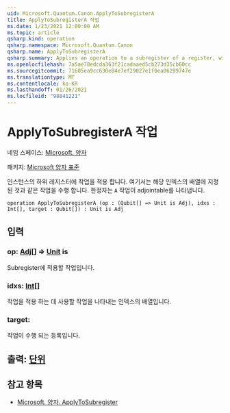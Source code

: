 ```yaml
---
uid: Microsoft.Quantum.Canon.ApplyToSubregisterA
title: ApplyToSubregisterA 작업
ms.date: 1/23/2021 12:00:00 AM
ms.topic: article
qsharp.kind: operation
qsharp.namespace: Microsoft.Quantum.Canon
qsharp.name: ApplyToSubregisterA
qsharp.summary: Applies an operation to a subregister of a register, with qubits specified by an array of their indices. The modifier `A` indicates that the operation is adjointable.
ms.openlocfilehash: 7a5ae78edcda363f21cadaaed5cb273d35cb60cc
ms.sourcegitcommit: 71605ea9cc630e84e7ef29027e1f0ea06299747e
ms.translationtype: MT
ms.contentlocale: ko-KR
ms.lasthandoff: 01/26/2021
ms.locfileid: "98841221"
---
```

# <a name="applytosubregistera-operation"></a>ApplyToSubregisterA 작업

네임 스페이스: [Microsoft. 양자](xref:Microsoft.Quantum.Canon)

패키지: [Microsoft 양자 표준](https://nuget.org/packages/Microsoft.Quantum.Standard)


인스턴스의 하위 레지스터에 작업을 적용 합니다. 여기서는 해당 인덱스의 배열에 지정 된 것과 같은 작업을 수행 합니다.
한정자는 `A` 작업이 adjointable를 나타냅니다.

```qsharp
operation ApplyToSubregisterA (op : (Qubit[] => Unit is Adj), idxs : Int[], target : Qubit[]) : Unit is Adj
```


## <a name="input"></a>입력

### <a name="op--qubit--unit--is-adj"></a>op: [Adj](xref:microsoft.quantum.lang-ref.qubit)[] => [Unit](xref:microsoft.quantum.lang-ref.unit)  is

Subregister에 적용할 작업입니다.


### <a name="idxs--int"></a>idxs: [Int](xref:microsoft.quantum.lang-ref.int)[]

작업을 적용 하는 데 사용할 작업을 나타내는 인덱스의 배열입니다.


### <a name="target--qubit"></a>target: [](xref:microsoft.quantum.lang-ref.qubit)

작업이 수행 되는 등록입니다.



## <a name="output--unit"></a>출력: [단위](xref:microsoft.quantum.lang-ref.unit)



## <a name="see-also"></a>참고 항목

- [Microsoft. 양자. ApplyToSubregister](xref:Microsoft.Quantum.Canon.ApplyToSubregister)
